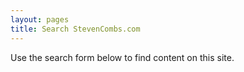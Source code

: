 ```yaml
---
layout: pages
title: Search StevenCombs.com
---
```


Use the search form below to find content on this site.

<html>
  <body>
    <script>
      (function() {
        var cx = '006409210940588294859:erp-bj2kq1o';
        var gcse = document.createElement('script');
        gcse.type = 'text/javascript';
        gcse.async = true;
        gcse.src = 'https://cse.google.com/cse.js?cx=' + cx;
        var s = document.getElementsByTagName('script')[0];
        s.parentNode.insertBefore(gcse, s);
      })();
    </script>
    <gcse:search></gcse:search>
  </body>
</html>
